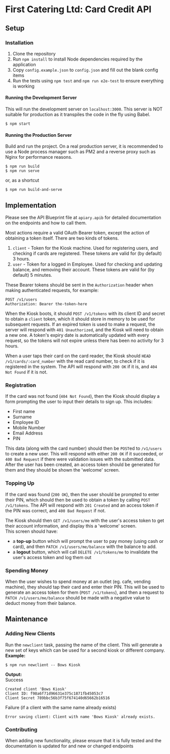 # First Catering Ltd: Card Credit API

## Setup

### Installation
1. Clone the repository
2. Run `npm install` to install Node dependencies required by the application
3. Copy `config.example.json` to `config.json` and fill out the blank config items
4. Run the tests using `npm test` and `npm run e2e-test` to ensure everything is working

#### Running the Development Server
This will run the development server on `localhost:3000`. This server is NOT suitable for production as it transpiles
the code in the fly using Babel.
```commandline
$ npm start
```

#### Running the Production Server
Build and run the project. On a real production server, it is recommended to use a Node process manager such as PM2 and 
a reverse proxy such as Nginx for performance reasons.
```commmandline
$ npm run build
$ npm run serve
```
or, as a shortcut
```commandline
$ npm run build-and-serve
```

## Implementation
Please see the API Blueprint file at `apiary.apib` for detailed documentation on the endpoints and how to call them.

Most actions require a valid OAuth Bearer token, except the action of obtaining a token itself. There are two kinds of tokens.
1. `client` - Token for the Kiosk machine. Used for registering users, and checking if cards are registered.
These tokens are valid for (by default) 3 hours.
2. `user` - Token for a logged in Employee. Used for checking and updating balance, and removing their account.
These tokens are valid for (by default) 5 minutes.

These Bearer tokens should be sent in the `Authorization` header when making authenticated requests, for example:
```
POST /v1/users
Authorization: Bearer the-token-here
```

When the Kiosk boots, it should `POST /v1/tokens` with its client ID and secret to obtain a `client` token, which it
should store in memory to be used for subsequent requests. If an expired token is used to make a request, the server will
respond with `401 Unauthorized`, and the Kiosk will need to obtain a new one. A token's expiry date is automatically
updated with every request, so the tokens will not expire unless there has been no activity for 3 hours.

When a user taps their card on the card reader, the Kiosk should `HEAD /v1/cards/:card_number` with the read card number,
to check if it is registered in the system. The API will respond with `200 OK` if it is, and `404 Not Found` if it is not.

### Registration
If the card was not found (`404 Not Found`), then the Kiosk should display a form prompting the user to input their details
to sign up. This includes:
- First name
- Surname
- Employee ID
- Mobile Number
- Email Address
- PIN

This data (along with the card number) should then be `POST`ed to `/v1/users` to create a new user. This will respond with either `200 OK` if it
succeeded, or `400 Bad Request` if there were validation issues with the submitted data.  
After the user has been created, an access token should be generated for them and they should be shown the 'welcome' screen.
 

### Topping Up

If the card was found (`200 OK`), then the user should be prompted to enter their PIN, which should then be used to
obtain a token by calling `POST /v1/tokens`. The API will respond with `201 Created` and an access token if the PIN
was correct, and `400 Bad Request` if not.

The Kiosk should then `GET /v1/users/me` with the user's access token to get their account information, and display
this a 'welcome' screen.  
This screen should have:
- a **top-up** button which will prompt the user to pay money (using cash or card), and then
`PATCH /v1/users/me/balance` with the balance to add.
- a **logout** button, which will call `DELETE /v1/tokens/me` to invalidate the user's access
token and log them out

### Spending Money
When the user wishes to spend money at an outlet (eg. cafe, vending machine), they should tap their card and enter their PIN.
This will be used to generate an access token for them (`POST /v1/tokens`), and then a request to `PATCH /v1/users/me/balance`
should be made with a negative value to deduct money from their balance.

## Maintenance

### Adding New Clients
Run the `newclient` task, passing the name of the client.
This will generate a new set of keys which can be used for a second kiosk or different company.  
**Example:**
```commandline
$ npm run newclient -- Bows Kiosk
``` 
**Output:**   
Success
```
Created client 'Bows Kiosk'
Client ID: f98a6f71d96631e375c1871fb45053c7
Client Secret 789bbc56b3f75f674140d65662b16516
```
Failure (if a client with the same name already exists)
```
Error saving client: Client with name 'Bows Kiosk' already exists.
```

### Contributing
When adding new functionality, please ensure that it is fully tested and the documentation is updated for and new or 
changed endpoints
